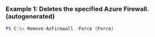 ### Example 1: Deletes the specified Azure Firewall. (autogenerated)
```powershell
PS C:\> Remove-AzFirewall -Force {Force}
```


